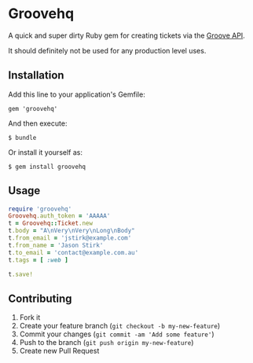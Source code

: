 # Groovehq

A quick and super dirty Ruby gem for creating tickets via the [Groove API](https://www.groovehq.com/docs).

It should definitely not be used for any production level uses.

## Installation

Add this line to your application's Gemfile:

    gem 'groovehq'

And then execute:

    $ bundle

Or install it yourself as:

    $ gem install groovehq

## Usage

```ruby
require 'groovehq'
Groovehq.auth_token = 'AAAAA'
t = Groovehq::Ticket.new
t.body = "A\nVery\nVery\nLong\nBody"
t.from_email = 'jstirk@example.com'
t.from_name = 'Jason Stirk'
t.to_email = 'contact@example.com.au'
t.tags = [ :web ]

t.save!
```

## Contributing

1. Fork it
2. Create your feature branch (`git checkout -b my-new-feature`)
3. Commit your changes (`git commit -am 'Add some feature'`)
4. Push to the branch (`git push origin my-new-feature`)
5. Create new Pull Request
